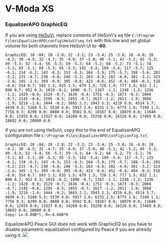 # V-Moda XS
### EqualizerAPO GraphicEQ
If you are using [HeSuVi](https://sourceforge.net/projects/hesuvi/), replace contents of HeSuVi's eq file `C:\Program Files\EqualizerAPO\config\HeSuVi\eq.txt` with this line and set global volume for both channels from HeSuVi UI to **-60**.
```
GraphicEQ: 10 -84; 20 -2.8; 22 -3.2; 23 -3.4; 25 -3.8; 26 -4.0; 28 -4.2; 30 -4.5; 32 -4.7; 35 -4.9; 37 -5.0; 40 -5.1; 42 -5.2; 45 -5.3; 49 -5.3; 52 -5.4; 56 -5.3; 59 -5.3; 64 -5.2; 68 -5.2; 73 -5.1; 78 -5.1; 83 -5.1; 89 -5.3; 95 -5.3; 102 -5.4; 109 -5.4; 117 -5.7; 125 -6.1; 134 -6.2; 143 -6.3; 153 -6.3; 164 -5.9; 175 -5.7; 188 -5.6; 201 -5.2; 215 -4.7; 230 -4.8; 246 -5.3; 263 -4.8; 282 -4.0; 301 -3.2; 323 -2.4; 345 -1.5; 369 -0.9; 395 -0.8; 423 -0.6; 452 -0.4; 484 -0.3; 518 -0.0; 554 0.7; 593 1.3; 635 1.5; 679 1.5; 726 1.4; 777 1.5; 832 1.1; 890 0.7; 952 0.3; 1019 -0.2; 1090 -0.7; 1167 -1.1; 1248 -1.2; 1336 -1.2; 1429 -0.9; 1529 -0.7; 1636 -0.4; 1751 -0.3; 1873 -0.3; 2004 -0.7; 2145 -0.6; 2295 -0.5; 2455 -0.7; 2627 -1.2; 2811 -1.9; 3008 -1.9; 3219 -1.6; 3444 -0.2; 3685 2.1; 3943 5.3; 4219 6.0; 4514 5.7; 4830 4.3; 5168 5.3; 5530 4.0; 5917 2.6; 6331 2.5; 6775 1.6; 7249 1.3; 7756 0.3; 8299 0.0; 8880 0.0; 9502 0.0; 10167 0.0; 10879 0.0; 11640 0.0; 12455 0.0; 13327 0.0; 14260 0.0; 15258 0.0; 16326 0.0; 17469 0.0; 18692 0.0; 20000 0.0
```
If you are not using HeSuVi, copy this to the end of EqualizerAPO configuration file `C:\Program Files\EqualizerAPO\config\config.txt`.
```
GraphicEQ: 10 -84; 20 -2.8; 22 -3.2; 23 -3.4; 25 -3.8; 26 -4.0; 28 -4.2; 30 -4.5; 32 -4.7; 35 -4.9; 37 -5.0; 40 -5.1; 42 -5.2; 45 -5.3; 49 -5.3; 52 -5.4; 56 -5.3; 59 -5.3; 64 -5.2; 68 -5.2; 73 -5.1; 78 -5.1; 83 -5.1; 89 -5.3; 95 -5.3; 102 -5.4; 109 -5.4; 117 -5.7; 125 -6.1; 134 -6.2; 143 -6.3; 153 -6.3; 164 -5.9; 175 -5.7; 188 -5.6; 201 -5.2; 215 -4.7; 230 -4.8; 246 -5.3; 263 -4.8; 282 -4.0; 301 -3.2; 323 -2.4; 345 -1.5; 369 -0.9; 395 -0.8; 423 -0.6; 452 -0.4; 484 -0.3; 518 -0.0; 554 0.7; 593 1.3; 635 1.5; 679 1.5; 726 1.4; 777 1.5; 832 1.1; 890 0.7; 952 0.3; 1019 -0.2; 1090 -0.7; 1167 -1.1; 1248 -1.2; 1336 -1.2; 1429 -0.9; 1529 -0.7; 1636 -0.4; 1751 -0.3; 1873 -0.3; 2004 -0.7; 2145 -0.6; 2295 -0.5; 2455 -0.7; 2627 -1.2; 2811 -1.9; 3008 -1.9; 3219 -1.6; 3444 -0.2; 3685 2.1; 3943 5.3; 4219 6.0; 4514 5.7; 4830 4.3; 5168 5.3; 5530 4.0; 5917 2.6; 6331 2.5; 6775 1.6; 7249 1.3; 7756 0.3; 8299 0.0; 8880 0.0; 9502 0.0; 10167 0.0; 10879 0.0; 11640 0.0; 12455 0.0; 13327 0.0; 14260 0.0; 15258 0.0; 16326 0.0; 17469 0.0; 18692 0.0; 20000 0.0
Copy: L=-6.0dB*l, R=-6.0dB*R
```
EqualizerAPO Peace GUI does not work with GraphicEQ so you have to disable parametric equalization configured by Peace if you are already using it.
![](https://raw.githubusercontent.com/jaakkopasanen/AutoEq/master/results/Innerfidelity%202017/innerfidelity/onear/V-Moda%20XS/V-Moda%20XS.png)
